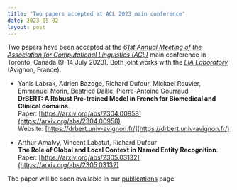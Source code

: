 ```yaml
---
title: "Two papers accepted at ACL 2023 main conference"
date: 2023-05-02
layout: post
---
```


Two papers have been accepted at the *[61st Annual Meeting of the Association for Computational Linguistics (ACL)](https://2023.aclweb.org/)* main conference in Toronto, Canada (9-14 July 2023). Both joint works with the *[LIA Laboratory](https://lia.univ-avignon.fr/)* (Avignon, France).

- Yanis Labrak, Adrien Bazoge, Richard Dufour, Mickael Rouvier, Emmanuel Morin, Béatrice Daille, Pierre-Antoine Gourraud <br />
  **DrBERT: A Robust Pre-trained Model in French for Biomedical and Clinical domains**.<br />
  Paper: [https://arxiv.org/abs/2304.00958](https://arxiv.org/abs/2304.00958)<br />
  Website: [https://drbert.univ-avignon.fr/](https://drbert.univ-avignon.fr/)

- Arthur Amalvy, Vincent Labatut, Richard Dufour <br />
  **The Role of Global and Local Context in Named Entity Recognition**.<br />
  Paper: [https://arxiv.org/abs/2305.03132](https://arxiv.org/abs/2305.03132)

The paper will be soon available in our [publications](/publications.html) page.
